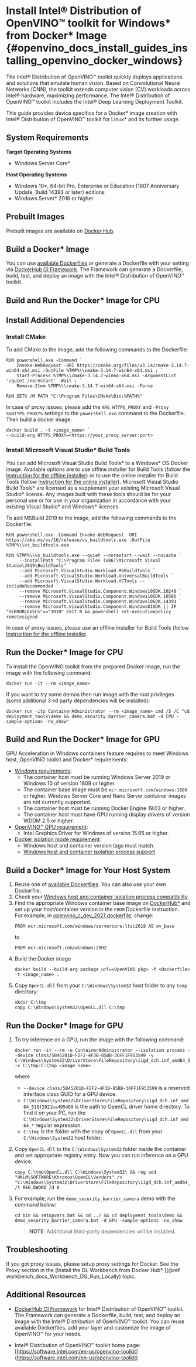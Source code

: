 # Install Intel® Distribution of OpenVINO™ toolkit for Windows* from Docker* Image {#openvino_docs_install_guides_installing_openvino_docker_windows}

The Intel® Distribution of OpenVINO™ toolkit quickly deploys applications and solutions that emulate human vision. Based on Convolutional Neural Networks (CNN), the toolkit extends computer vision (CV) workloads across Intel® hardware, maximizing performance. The Intel® Distribution of OpenVINO™ toolkit includes the Intel® Deep Learning Deployment Toolkit.  

This guide provides device specifics for a Docker* image creation with Intel® Distribution of OpenVINO™ toolkit for Linux* and its further usage.

## System Requirements

**Target Operating Systems**

- Windows Server Core*

**Host Operating Systems**

- Windows 10*, 64-bit Pro, Enterprise or Education (1607 Anniversary Update, Build 14393 or later) editions
- Windows Server* 2016 or higher

## Prebuilt Images

Prebuilt images are available on [Docker Hub](https://hub.docker.com/u/openvino).

## Build a Docker* Image

You can use [available Dockerfiles](https://github.com/openvinotoolkit/docker_ci/tree/master/dockerfiles) or generate a Dockerfile with your setting via [DockerHub CI Framework](https://github.com/openvinotoolkit/docker_ci). The Framework can generate a Dockerfile, build, test, and deploy an image with the Intel® Distribution of OpenVINO™ toolkit.

## Build and Run the Docker* Image for CPU

## Install Additional Dependencies

### Install CMake

To add CMake to the image, add the following commands to the Dockerfile:
~~~
RUN powershell.exe -Command `
    Invoke-WebRequest -URI https://cmake.org/files/v3.14/cmake-3.14.7-win64-x64.msi -OutFile %TMP%\\cmake-3.14.7-win64-x64.msi ; `
    Start-Process %TMP%\\cmake-3.14.7-win64-x64.msi -ArgumentList '/quiet /norestart' -Wait ; `
    Remove-Item %TMP%\\cmake-3.14.7-win64-x64.msi -Force

RUN SETX /M PATH "C:\Program Files\CMake\Bin;%PATH%"
~~~
In case of proxy issues, please add the `ARG HTTPS_PROXY` and `-Proxy %%HTTPS_PROXY%` settings to the `powershell.exe` command to the Dockerfile. Then build a docker image:
~~~
docker build . -t <image_name> `
--build-arg HTTPS_PROXY=<https://your_proxy_server:port>
~~~

### Install Microsoft Visual Studio* Build Tools

You can add Microsoft Visual Studio Build Tools* to a Windows* OS Docker image. Available options are to use offline installer for Build Tools 
(follow the [Instruction for the offline installer](https://docs.microsoft.com/en-us/visualstudio/install/create-an-offline-installation-of-visual-studio?view=vs-2019)) or 
to use the online installer for Build Tools (follow [Instruction for the online installer](https://docs.microsoft.com/en-us/visualstudio/install/build-tools-container?view=vs-2019)).
Microsoft Visual Studio Build Tools* are licensed as a supplement your existing Microsoft Visual Studio* license. 
Any images built with these tools should be for your personal use or for use in your organization in accordance with your existing Visual Studio* and Windows* licenses.

To add MSBuild 2019 to the image, add the following commands to the Dockerfile:
~~~
RUN powershell.exe -Command Invoke-WebRequest -URI https://aka.ms/vs/16/release/vs_buildtools.exe -OutFile %TMP%\\vs_buildtools.exe

RUN %TMP%\\vs_buildtools.exe --quiet --norestart --wait --nocache `
	 --installPath "C:\Program Files (x86)\Microsoft Visual Studio\2019\BuildTools" `
     --add Microsoft.VisualStudio.Workload.MSBuildTools `
     --add Microsoft.VisualStudio.Workload.UniversalBuildTools `
     --add Microsoft.VisualStudio.Workload.VCTools --includeRecommended `
     --remove Microsoft.VisualStudio.Component.Windows10SDK.10240 `
     --remove Microsoft.VisualStudio.Component.Windows10SDK.10586 `
     --remove Microsoft.VisualStudio.Component.Windows10SDK.14393 `
     --remove Microsoft.VisualStudio.Component.Windows81SDK || IF "%ERRORLEVEL%"=="3010" EXIT 0 && powershell set-executionpolicy remotesigned
~~~
In case of proxy issues, please use an offline installer for Build Tools (follow [Instruction for the offline installer](https://docs.microsoft.com/en-us/visualstudio/install/create-an-offline-installation-of-visual-studio?view=vs-2019).

## Run the Docker* Image for CPU

To install the OpenVINO toolkit from the prepared Docker image, run the image with the following command:
~~~
docker run -it --rm <image_name>
~~~

If you want to try some demos then run image with the root privileges (some additional 3-rd party dependencies will be installed):
~~~
docker run -itu ContainerAdministrator --rm <image_name> cmd /S /C "cd deployment_tools\demo && demo_security_barrier_camera.bat -d CPU -sample-options -no_show"
~~~

## Build and Run the Docker* Image for GPU

GPU Acceleration in Windows containers feature requires to meet Windows host, OpenVINO toolkit and Docker* requirements:

* [Windows requirements](https://docs.microsoft.com/en-us/virtualization/windowscontainers/deploy-containers/gpu-acceleration):
  * The container host must be running Windows Server 2019 or Windows 10 of version 1809 or higher.
  * The container base image must be `mcr.microsoft.com/windows:1809` or higher. Windows Server Core and Nano Server container images are not currently supported.
  * The container host must be running Docker Engine 19.03 or higher.
  * The container host must have GPU running display drivers of version WDDM 2.5 or higher.
* [OpenVINO™ GPU requirement](https://docs.openvinotoolkit.org/latest/openvino_docs_install_guides_installing_openvino_windows.html#Install-GPU):
  * Intel Graphics Driver for Windows of version 15.65 or higher.
* [Docker isolation mode requirement](https://docs.microsoft.com/en-us/virtualization/windowscontainers/manage-containers/hyperv-container):
  *  Windows host and container version tags must match.
  *  [Windows host and container isolation process support](https://docs.microsoft.com/en-us/virtualization/windowscontainers/deploy-containers/version-compatibility)

## Build a Docker* Image for Your Host System

1. Reuse one of [available Dockerfiles](https://github.com/openvinotoolkit/docker_ci/tree/master/dockerfiles). You can also use your own Dockerfile. 
2. Check your [Windows host and container isolation process compatibility](https://docs.microsoft.com/en-us/virtualization/windowscontainers/deploy-containers/version-compatibility).
3. Find the appropriate Windows container base image on [DockerHub*](https://hub.docker.com/_/microsoft-windows) and set up your host/container version in the `FROM` Dockerfile instruction.  
   For example, in [openvino_c_dev_2021.dockerfile](https://github.com/openvinotoolkit/docker_ci/blob/master/dockerfiles/winserver2019/openvino_c_dev_2021.dockerfile), change:  
   ~~~
   FROM mcr.microsoft.com/windows/servercore:ltsc2019 AS ov_base
   ~~~
   to  
   ~~~
   FROM mcr.microsoft.com/windows:20H2
   ~~~
4. Build the Docker image  
   ~~~
   docker build --build-arg package_url=<OpenVINO pkg> -f <Dockerfile> -t <image_name> .
   ~~~
5. Copy `OpenCL.dll` from your `C:\Windows\System32` host folder to any `temp` directory:
   ~~~
   mkdir C:\tmp
   copy C:\Windows\System32\OpenCL.dll C:\tmp
   ~~~
    
## Run the Docker* Image for GPU

1. To try inference on a GPU, run the image with the following command:  
   ~~~
   docker run -it --rm -u ContainerAdministrator --isolation process --device class/5B45201D-F2F2-4F3B-85BB-30FF1F953599 -v C:\Windows\System32\DriverStore\FileRepository\iigd_dch.inf_amd64_518f2921ba495409:C:\Windows\System32\DriverStore\FileRepository\iigd_dch.inf_amd64_518f2921ba495409 -v C:\tmp:C:\tmp <image_name>
   ~~~  
   where 
   * `--device class/5B45201D-F2F2-4F3B-85BB-30FF1F953599` is a reserved interface class GUID for a GPU device.
   * `C:\Windows\System32\DriverStore\FileRepository\iigd_dch.inf_amd64_518f2921ba495409` is the path to OpenCL driver home directory. To find it on your PC, run the `C:\Windows\System32\DriverStore\FileRepository\iigd_dch.inf_amd64_*` regular expression.
   *  `C:\tmp` is the folder with the copy of `OpenCL.dll` from your `C:\Windows\System32` host folder.

2. Copy `OpenCL.dll` to the `C:\Windows\System32` folder inside the container and set appropriate registry entry. Now you can run inference on a GPU device:
   ~~~
   copy C:\tmp\OpenCL.dll C:\Windows\System32\ && reg add "HKLM\SOFTWARE\Khronos\OpenCL\Vendors" /v "C:\Windows\System32\DriverStore\FileRepository\iigd_dch.inf_amd64_518f2921ba495409\ocl\bin\x64\intelocl64.dll" /t REG_DWORD /d 0
   ~~~
3. For example, run the `demo_security_barrier_camera` demo with the command below:  
   ~~~
   cd bin && setupvars.bat && cd ../ && cd deployment_tools\demo && demo_security_barrier_camera.bat -d GPU -sample-options -no_show
   ~~~
   > **NOTE**: Addittional third-party dependencies will be installed.

## Troubleshooting

If you got proxy issues, please setup proxy settings for Docker. See the Proxy section in the [Install the DL Workbench from Docker Hub* ](@ref workbench_docs_Workbench_DG_Run_Locally) topic.

## Additional Resources

* [DockerHub CI Framework](https://github.com/openvinotoolkit/docker_ci) for Intel® Distribution of OpenVINO™ toolkit. The Framework can generate a Dockerfile, build, test, and deploy an image with the Intel® Distribution of OpenVINO™ toolkit. You can reuse available Dockerfiles, add your layer and customize the image of OpenVINO™ for your needs.

* Intel® Distribution of OpenVINO™ toolkit home page: [https://software.intel.com/en-us/openvino-toolkit](https://software.intel.com/en-us/openvino-toolkit)
